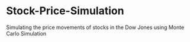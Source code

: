 # Stock-Price-Simulation
Simulating the price movements of stocks in the Dow Jones using Monte Carlo Simulation
